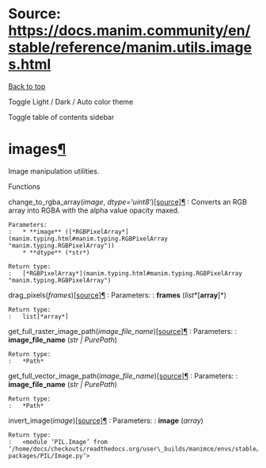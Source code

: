 # Source: https://docs.manim.community/en/stable/reference/manim.utils.images.html

[Back to top](#)

Toggle Light / Dark / Auto color theme

Toggle table of contents sidebar

images[¶](#module-manim.utils.images "Link to this heading")
============================================================

Image manipulation utilities.

Functions

change\_to\_rgba\_array(*image*, *dtype='uint8'*)[[source]](../_modules/manim/utils/images.html#change_to_rgba_array)[¶](#manim.utils.images.change_to_rgba_array "Link to this definition")
:   Converts an RGB array into RGBA with the alpha value opacity maxed.

    Parameters:
    :   * **image** ([*RGBPixelArray*](manim.typing.html#manim.typing.RGBPixelArray "manim.typing.RGBPixelArray"))
        * **dtype** (*str*)

    Return type:
    :   [*RGBPixelArray*](manim.typing.html#manim.typing.RGBPixelArray "manim.typing.RGBPixelArray")

drag\_pixels(*frames*)[[source]](../_modules/manim/utils/images.html#drag_pixels)[¶](#manim.utils.images.drag_pixels "Link to this definition")
:   Parameters:
    :   **frames** (*list**[**array**]*)

    Return type:
    :   list[*array*]

get\_full\_raster\_image\_path(*image\_file\_name*)[[source]](../_modules/manim/utils/images.html#get_full_raster_image_path)[¶](#manim.utils.images.get_full_raster_image_path "Link to this definition")
:   Parameters:
    :   **image\_file\_name** (*str* *|* *PurePath*)

    Return type:
    :   *Path*

get\_full\_vector\_image\_path(*image\_file\_name*)[[source]](../_modules/manim/utils/images.html#get_full_vector_image_path)[¶](#manim.utils.images.get_full_vector_image_path "Link to this definition")
:   Parameters:
    :   **image\_file\_name** (*str* *|* *PurePath*)

    Return type:
    :   *Path*

invert\_image(*image*)[[source]](../_modules/manim/utils/images.html#invert_image)[¶](#manim.utils.images.invert_image "Link to this definition")
:   Parameters:
    :   **image** (*array*)

    Return type:
    :   <module ‘PIL.Image’ from ‘/home/docs/checkouts/readthedocs.org/user\_builds/manimce/envs/stable/lib/python3.13/site-packages/PIL/Image.py’>